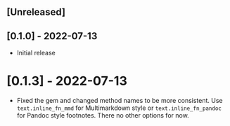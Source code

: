 ## [Unreleased]

## [0.1.0] - 2022-07-13

- Initial release

# [0.1.3] - 2022-07-13

- Fixed the gem and changed method names to be more consistent. Use `text.inline_fn_mmd` for Multimarkdown style or `text.inline_fn_pandoc` for Pandoc style footnotes. There no other options for now.